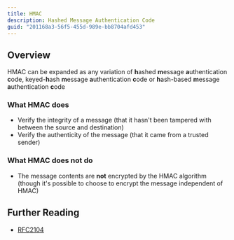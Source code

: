 ```yaml
---
title: HMAC
description: Hashed Message Authentication Code
guid: "201168a3-56f5-455d-989e-bb8704afd453"
---
```


## Overview

HMAC can be expanded as any variation of **h**ashed **m**essage **a**uthentication **c**ode,  keyed-**h**ash **m**essage **a**uthentication **c**ode or **h**ash-based **m**essage **a**uthentication **c**ode

### What HMAC does

* Verify the integrity of a message (that it hasn't been tampered with between the source and destination)
* Verify the authenticity of the message (that it came from a trusted sender)

### What HMAC does not do

* The message contents are **not** encrypted by the HMAC algorithm (though it's possible to choose to encrypt the message independent of HMAC)

## Further Reading

* [RFC2104](https://datatracker.ietf.org/doc/html/rfc2104)
